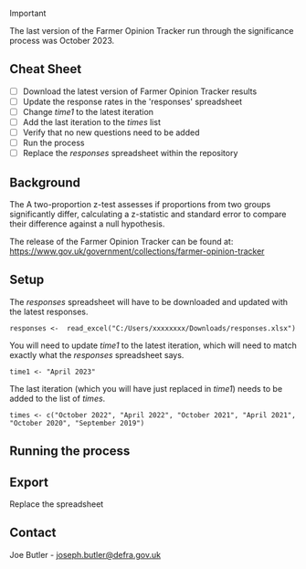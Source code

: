 > [!IMPORTANT]
> The last version of the Farmer Opinion Tracker run through the significance process was October 2023.

## Cheat Sheet
- [ ] Download the latest version of Farmer Opinion Tracker results
- [ ] Update the response rates in the 'responses' spreadsheet
- [ ] Change _time1_ to the latest iteration
- [ ] Add the last iteration to the _times_ list
- [ ] Verify that no new questions need to be added
- [ ] Run the process
- [ ] Replace the _responses_ spreadsheet within the repository

## Background

The A two-proportion z-test assesses if proportions from two groups significantly differ, calculating a z-statistic and standard error to compare their difference against a null hypothesis.

The release of the Farmer Opinion Tracker can be found at: https://www.gov.uk/government/collections/farmer-opinion-tracker

## Setup

The _responses_ spreadsheet will have to be downloaded and updated with the latest responses. 
```
responses <-  read_excel("C:/Users/xxxxxxxx/Downloads/responses.xlsx")
```


You will need to update _time1_ to the latest iteration, which will need to match exactly what the _responses_ spreadsheet says.
```
time1 <- "April 2023"
```

The last iteration (which you will have just replaced in _time1_) needs to be added to the list of _times_.
```
times <- c("October 2022", "April 2022", "October 2021", "April 2021", "October 2020", "September 2019")
```

## Running the process

## Export
Replace the spreadsheet

## Contact

Joe Butler - joseph.butler@defra.gov.uk
